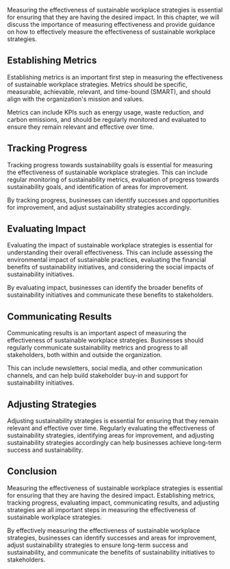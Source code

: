 
Measuring the effectiveness of sustainable workplace strategies is essential for ensuring that they are having the desired impact. In this chapter, we will discuss the importance of measuring effectiveness and provide guidance on how to effectively measure the effectiveness of sustainable workplace strategies.

Establishing Metrics
--------------------

Establishing metrics is an important first step in measuring the effectiveness of sustainable workplace strategies. Metrics should be specific, measurable, achievable, relevant, and time-bound (SMART), and should align with the organization's mission and values.

Metrics can include KPIs such as energy usage, waste reduction, and carbon emissions, and should be regularly monitored and evaluated to ensure they remain relevant and effective over time.

Tracking Progress
-----------------

Tracking progress towards sustainability goals is essential for measuring the effectiveness of sustainable workplace strategies. This can include regular monitoring of sustainability metrics, evaluation of progress towards sustainability goals, and identification of areas for improvement.

By tracking progress, businesses can identify successes and opportunities for improvement, and adjust sustainability strategies accordingly.

Evaluating Impact
-----------------

Evaluating the impact of sustainable workplace strategies is essential for understanding their overall effectiveness. This can include assessing the environmental impact of sustainable practices, evaluating the financial benefits of sustainability initiatives, and considering the social impacts of sustainability initiatives.

By evaluating impact, businesses can identify the broader benefits of sustainability initiatives and communicate these benefits to stakeholders.

Communicating Results
---------------------

Communicating results is an important aspect of measuring the effectiveness of sustainable workplace strategies. Businesses should regularly communicate sustainability metrics and progress to all stakeholders, both within and outside the organization.

This can include newsletters, social media, and other communication channels, and can help build stakeholder buy-in and support for sustainability initiatives.

Adjusting Strategies
--------------------

Adjusting sustainability strategies is essential for ensuring that they remain relevant and effective over time. Regularly evaluating the effectiveness of sustainability strategies, identifying areas for improvement, and adjusting sustainability strategies accordingly can help businesses achieve long-term success and sustainability.

Conclusion
----------

Measuring the effectiveness of sustainable workplace strategies is essential for ensuring that they are having the desired impact. Establishing metrics, tracking progress, evaluating impact, communicating results, and adjusting strategies are all important steps in measuring the effectiveness of sustainable workplace strategies.

By effectively measuring the effectiveness of sustainable workplace strategies, businesses can identify successes and areas for improvement, adjust sustainability strategies to ensure long-term success and sustainability, and communicate the benefits of sustainability initiatives to stakeholders.
